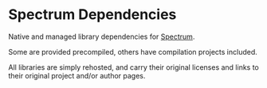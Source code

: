 # Spectrum Dependencies

Native and managed library dependencies for [Spectrum](https://github.com/SpectrumLib/Spectrum). 

Some are provided precompiled, others have compilation projects included.

All libraries are simply rehosted, and carry their original licenses and links to their original project and/or author pages.

